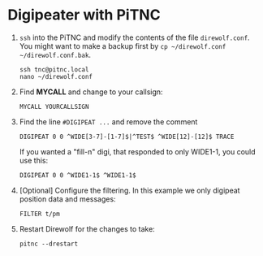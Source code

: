 # Digipeater with PiTNC

1. `ssh` into the PiTNC and modify the contents of the file `direwolf.conf`. You might want to make a backup first by `cp ~/direwolf.conf ~/direwolf.conf.bak`.
    ```console
    ssh tnc@pitnc.local
    nano ~/direwolf.conf
    ```

1. Find **MYCALL** and change to your callsign:
    ```
    MYCALL YOURCALLSIGN
    ```

1. Find the line `#DIGIPEAT ...` and remove the comment

    ```
    DIGIPEAT 0 0 ^WIDE[3-7]-[1-7]$|^TEST$ ^WIDE[12]-[12]$ TRACE
    ```
    
    If you wanted a "fill-n" digi, that responded to only WIDE1-1, you could use this:

    ```
    DIGIPEAT 0 0 ^WIDE1-1$ ^WIDE1-1$
    ```

1. [Optional] Configure the filtering. In this example we only digipeat position data and messages:

    ```
    FILTER t/pm
    ```

1. Restart Direwolf for the changes to take:

    ```console
    pitnc --drestart
    ```

    
